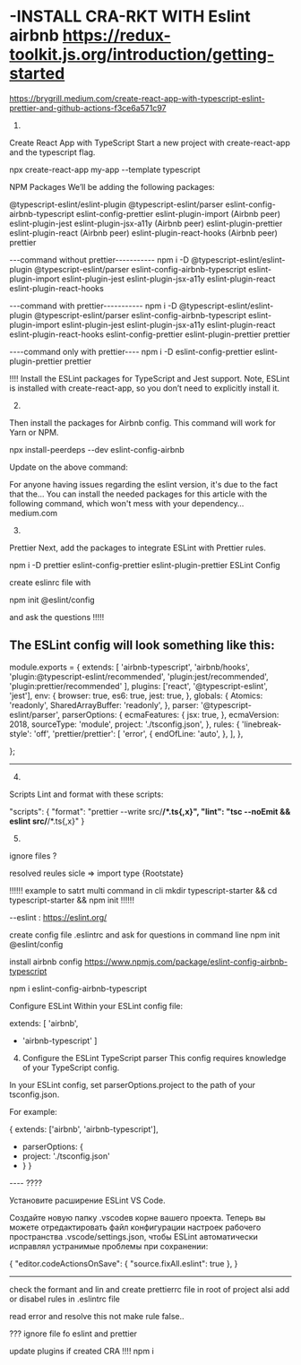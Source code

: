 -INSTALL CRA-RKT WITH Eslint airbnb
https://redux-toolkit.js.org/introduction/getting-started
==================================

https://brygrill.medium.com/create-react-app-with-typescript-eslint-prettier-and-github-actions-f3ce6a571c97

1.

Create React App with TypeScript
Start a new project with create-react-app and the typescript flag.

npx create-react-app my-app --template typescript

NPM Packages
We’ll be adding the following packages:

@typescript-eslint/eslint-plugin
@typescript-eslint/parser
eslint-config-airbnb-typescript
eslint-config-prettier
eslint-plugin-import (Airbnb peer)
eslint-plugin-jest
eslint-plugin-jsx-a11y (Airbnb peer)
eslint-plugin-prettier
eslint-plugin-react (Airbnb peer)
eslint-plugin-react-hooks (Airbnb peer)
prettier


---command without prettier-----------
npm i -D @typescript-eslint/eslint-plugin @typescript-eslint/parser eslint-config-airbnb-typescript eslint-plugin-import eslint-plugin-jest eslint-plugin-jsx-a11y eslint-plugin-react eslint-plugin-react-hooks

---command with prettier-----------
npm i -D @typescript-eslint/eslint-plugin @typescript-eslint/parser eslint-config-airbnb-typescript eslint-plugin-import eslint-plugin-jest eslint-plugin-jsx-a11y eslint-plugin-react eslint-plugin-react-hooks eslint-config-prettier eslint-plugin-prettier prettier

----command only with prettier----
npm i -D  eslint-config-prettier eslint-plugin-prettier prettier


!!!! 
Install the ESLint packages for TypeScript and Jest support. Note, ESLint is installed with create-react-app, so you don’t need to explicitly install it.


2.
Then install the packages for Airbnb config. This command will work for Yarn or NPM.

npx install-peerdeps --dev eslint-config-airbnb


Update on the above command:


For anyone having issues regarding the eslint version, it's due to the fact that the…
You can install the needed packages for this article with the following command, which won't mess with your dependency…
medium.com

3.

Prettier
Next, add the packages to integrate ESLint with Prettier rules.

npm i -D prettier eslint-config-prettier eslint-plugin-prettier
ESLint Config


create eslinrc file with 

npm init @eslint/config

and ask the questions !!!!!



The ESLint config will look something like this:
---------------
module.exports = {
  extends: [
    'airbnb-typescript',
    'airbnb/hooks',
    'plugin:@typescript-eslint/recommended',
    'plugin:jest/recommended',
    'plugin:prettier/recommended'
  ],
  plugins: ['react', '@typescript-eslint', 'jest'],
  env: {
    browser: true,
    es6: true,
    jest: true,
  },
  globals: {
    Atomics: 'readonly',
    SharedArrayBuffer: 'readonly',
  },
  parser: '@typescript-eslint/parser',
  parserOptions: {
    ecmaFeatures: {
      jsx: true,
    },
    ecmaVersion: 2018,
    sourceType: 'module',
    project: './tsconfig.json',
  },
  rules: {
    'linebreak-style': 'off',
    'prettier/prettier': [
      'error',
      {
        endOfLine: 'auto',
      },
    ],
   },

  };

-------------------
4.

Scripts
Lint and format with these scripts:

"scripts": {
  "format": "prettier --write src/**/*.ts{,x}",
  "lint": "tsc --noEmit && eslint src/**/*.ts{,x}"
}

5.
ignore files ?

resolved reules sicle =>    import type {Rootstate} 
























!!!!!!
example to satrt multi command in cli
mkdir typescript-starter && cd typescript-starter && npm init
!!!!!!

--eslint :
https://eslint.org/

create config file .eslintrc and ask for questions in command line
npm init @eslint/config


install airbnb config
https://www.npmjs.com/package/eslint-config-airbnb-typescript

npm i eslint-config-airbnb-typescript

Configure ESLint
Within your ESLint config file:

extends: [
  'airbnb',
+ 'airbnb-typescript'
]

4) Configure the ESLint TypeScript parser
This config requires knowledge of your TypeScript config.

In your ESLint config, set parserOptions.project to the path of your tsconfig.json.

For example:

{
  extends: ['airbnb', 'airbnb-typescript'],
+ parserOptions: {
+   project: './tsconfig.json'
+ }
}




---- ????

Установите расширение ESLint VS Code.

Создайте новую папку .vscodeв корне вашего проекта. Теперь вы можете отредактировать файл конфигурации настроек рабочего пространства .vscode/settings.json, чтобы ESLint автоматически исправлял устранимые проблемы при сохранении:

{
  "editor.codeActionsOnSave": {
    "source.fixAll.eslint": true
  },
}

-------

check the formant and lin and create prettierrc file in root of project
alsi add or disabel rules in .eslintrc file 

read error and resolve this not make rule false..

???    ignore file fo eslint and prettier

 update plugins if created CRA !!!! npm i







